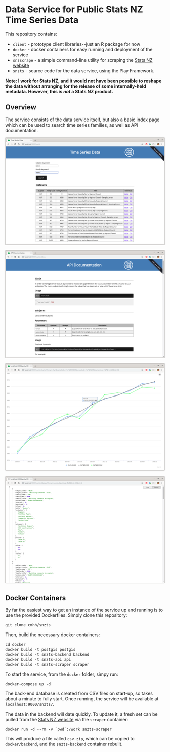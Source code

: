 # Data Service for Public Stats NZ Time Series Data

This repository contains:

* `client` - prototype client libraries--just an R package for now
* `docker` - docker containers for easy running and deployment of the service
* `snzscrape` - a simple command-line utility for scraping the [Stats NZ website](https://www.stats.govt.nz/large-datasets/csv-files-for-download/)
* `snzts` - source code for the data service, using the Play Framework.

**Note: I work for Stats NZ, and it would not have been possible to reshape the data without arranging for the release of some internally-held metadata.  However, this is _not_ a Stats NZ product.**

## Overview

The service consists of the data service itself, but also a basic index page which can be used to search time series families, as well as API documentation.

![index](img/index.png)

![docs](img/docs.png)

![docs](img/chart.png)

![docs](img/dataset.png)


## Docker Containers

By far the easiest way to get an instance of the service up and running is to use the provided Dockerfiles.  Simply clone this repository:

```
git clone cmhh/snzts
```

Then, build the necessary docker containers:

```
cd docker
docker build -t postgis postgis
docker build -t snzts-backend backend
docker build -t snzts-api api
docker build -t snzts-scraper scraper
```

To start the service, from the `docker` folder, simpy run:

```
docker-compose up -d
```

The back-end database is created from CSV files on start-up, so takes about a minute to fully start.  Once running, the service will be available at `localhost:9000/snzts/`.

The data in the backend will date quickly.  To update it, a fresh set can be pulled from the [Stats NZ website](https://www.stats.govt.nz/large-datasets/csv-files-for-download/) via the `scraper` container:

```
docker run -d --rm -v `pwd`:/work snzts-scraper
```

This will produce a file called `csv.zip`, which can be copied to `docker/backend`, and the `snzts-backend` container rebuilt.